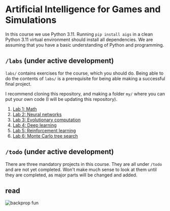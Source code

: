 # Artificial Intelligence for Games and Simulations

In this course we use Python 3.11. Running `pip install aigs`
in a clean Python 3.11 virtual environment should install all dependencies.
We are assuming that you have a basic understanding of Python and programming.


## `/labs` (under active development)

`labs/` contains exercises for the course, which you should do.
Being able to do the contents of `labs/` is a prerequisite
for being able making a successful final project.

I recommend cloning this repository, and making a folder `my/`
where you can put your own code (I will be updating this repository).

1. [Lab 1: Math](labs/lab_1.py)
2. [Lab 2: Neural networks](labs/lab_2.py)
3. [Lab 3: Evolutionary computation](labs/lab_3.py)
4. [Lab 4: Deep learning](labs/lab_4.py)
5. [Lab 5: Reinforcement learning](labs/lab_5.py)
6. [Lab 6: Monte Carlo tree search](labs/lab_6.py)


## `/todo` (under active development)

There are three mandatory projects in this course.
They are all under `/todo` and are not yet completed.
Won't make much sense to look at them until they are completed,
as major parts will be changed and added.

## read

![backprop fun](https://colah.github.io/posts/2015-08-Backprop/)
